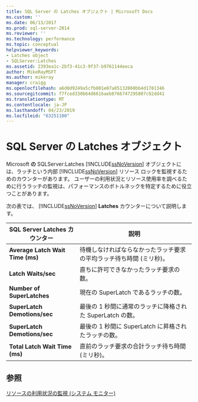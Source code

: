 ```yaml
---
title: SQL Server の Latches オブジェクト | Microsoft Docs
ms.custom: ''
ms.date: 06/13/2017
ms.prod: sql-server-2014
ms.reviewer: ''
ms.technology: performance
ms.topic: conceptual
helpviewer_keywords:
- Latches object
- SQLServer:Latches
ms.assetid: 2393ea1c-2bf3-41c3-9f37-b9761144eeca
author: MikeRayMSFT
ms.author: mikeray
manager: craigg
ms.openlocfilehash: a6d0d9249a5cfb801e07a85132060bb4d1781346
ms.sourcegitcommit: f7fced330b64d6616aeb8766747295807c92dd41
ms.translationtype: MT
ms.contentlocale: ja-JP
ms.lasthandoff: 04/23/2019
ms.locfileid: "63251100"
---
```

# <a name="sql-server-latches-object"></a>SQL Server の Latches オブジェクト
  Microsoft **の** SQLServer:Latches [!INCLUDE[ssNoVersion](../../includes/ssnoversion-md.md)] オブジェクトには、ラッチという内部 [!INCLUDE[ssNoVersion](../../includes/ssnoversion-md.md)] リソース ロックを監視するためのカウンターがあります。 ユーザーの利用状況とリソース使用率を調べるために行うラッチの監視は、パフォーマンスのボトルネックを特定するために役立つことがあります。  
  
 次の表では、 [!INCLUDE[ssNoVersion](../../includes/ssnoversion-md.md)] **Latches** カウンターについて説明します。  
  
|SQL Server Latches カウンター|説明|  
|---------------------------------|-----------------|  
|**Average Latch Wait Time (ms)**|待機しなければならなかったラッチ要求の平均ラッチ待ち時間 (ミリ秒)。|  
|**Latch Waits/sec**|直ちに許可できなかったラッチ要求の数。|  
|**Number of SuperLatches**|現在の SuperLatch であるラッチの数。|  
|**SuperLatch Demotions/sec**|最後の 1 秒間に通常のラッチに降格された SuperLatch の数。|  
|**SuperLatch Demotions/sec**|最後の 1 秒間に SuperLatch に昇格されたラッチの数。|  
|**Total Latch Wait Time (ms)**|直前のラッチ要求の合計ラッチ待ち時間 (ミリ秒)。|  
  
## <a name="see-also"></a>参照  
 [リソースの利用状況の監視 &#40;システム モニター&#41;](monitor-resource-usage-system-monitor.md)  
  
  
